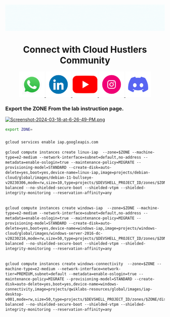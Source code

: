 ![API Gateway Banner](https://raw.githubusercontent.com/Cloud-Hustlers/content/f9a8642976ea21cd234c91239431e41f05264842/gif/12.gif)

<div align="center">
  
# Connect with Cloud Hustlers Community
</div>

<p align="center">
  <a href="https://whatsapp.cloudhustlers.in" target="_blank">
    <img src="https://raw.githubusercontent.com/Cloud-Hustlers/content/main/gif/whatsapp.gif" alt="WhatsApp" width="80">
  </a>
  <a href="https://in.linkedin.com/company/cloud-hustlers" target="_blank">
    <img src="https://raw.githubusercontent.com/Cloud-Hustlers/content/main/gif/linkedin%20gif.gif" alt="LinkedIn" width="80">
  </a>
  <a href="https://www.youtube.com/@CloudHustlers" target="_blank">
    <img src="https://raw.githubusercontent.com/Cloud-Hustlers/content/main/gif/youtube.png" alt="Youtube" width="80">
  </a>
  <a href="https://instagram.com/cloud_hustlers" target="_blank">
    <img src="https://raw.githubusercontent.com/Cloud-Hustlers/content/main/gif/insta.gif" alt="Instagram" width="80">
  </a>
  <a href="https://discord.gg/MdbVq7BJNd" target="_blank">
    <img src="https://raw.githubusercontent.com/Cloud-Hustlers/content/main/gif/discord.gif" alt="GitHub" width="80">
  </a>
</p>

### Export the ZONE From the lab instruction page. 

[![Screenshot-2024-03-18-at-6-26-49-PM.png](https://i.postimg.cc/nzY6tmRy/Screenshot-2024-03-18-at-6-26-49-PM.png)](https://postimg.cc/Kkj9P1yf)

```bash
export ZONE=
```

###
###
```
gcloud services enable iap.googleapis.com

gcloud compute instances create linux-iap  --zone=$ZONE --machine-type=e2-medium --network-interface=subnet=default,no-address --metadata=enable-oslogin=true --maintenance-policy=MIGRATE --provisioning-model=STANDARD --create-disk=auto-delete=yes,boot=yes,device-name=linux-iap,image=projects/debian-cloud/global/images/debian-11-bullseye-v20230306,mode=rw,size=10,type=projects/$DEVSHELL_PROJECT_ID/zones/$ZONE/diskTypes/pd-balanced --no-shielded-secure-boot --shielded-vtpm --shielded-integrity-monitoring --reservation-affinity=any


gcloud compute instances create windows-iap  --zone=$ZONE --machine-type=e2-medium --network-interface=subnet=default,no-address --metadata=enable-oslogin=true --maintenance-policy=MIGRATE --provisioning-model=STANDARD --create-disk=auto-delete=yes,boot=yes,device-name=windows-iap,image=projects/windows-cloud/global/images/windows-server-2016-dc-v20230216,mode=rw,size=50,type=projects/$DEVSHELL_PROJECT_ID/zones/$ZONE/diskTypes/pd-balanced --no-shielded-secure-boot --shielded-vtpm --shielded-integrity-monitoring --reservation-affinity=any


gcloud compute instances create windows-connectivity  --zone=$ZONE --machine-type=e2-medium --network-interface=network-tier=PREMIUM,subnet=default --metadata=enable-oslogin=true --maintenance-policy=MIGRATE --provisioning-model=STANDARD --create-disk=auto-delete=yes,boot=yes,device-name=windows-connectivity,image=projects/qwiklabs-resources/global/images/iap-desktop-v001,mode=rw,size=50,type=projects/$DEVSHELL_PROJECT_ID/zones/$ZONE/diskTypes/pd-balanced --no-shielded-secure-boot --shielded-vtpm --shielded-integrity-monitoring --reservation-affinity=any
```
